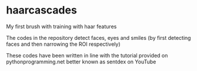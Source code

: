 # haarcascades
My first brush with training with haar features

The codes in the repository detect faces, eyes and smiles (by first detecting faces and then narrowing the ROI respectively)

These codes have been written in line with the tutorial provided on pythonprogramming.net better known as sentdex on YouTube
